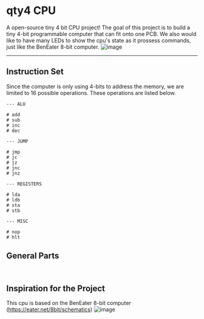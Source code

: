 # qty4 CPU 
A open-source tiny 4 bit CPU project! The goal of this project is to build a tiny 4-bit programmable computer that can fit onto one PCB. We also would like to have many LEDs to show the cpu's state as it prossess commands, just like the BenEater 8-bit computer. 
![image](https://user-images.githubusercontent.com/33582457/121453614-0e14f100-c967-11eb-8a31-3ae4417b45b1.png)

----

## Instruction Set
Since the computer is only using 4-bits to address the memory, we are limited to 16 possible operations. These operations are listed below.

```
--- ALU

# add
# sub
# inc
# dec

--- JUMP

# jmp
# jc
# jz
# jnc
# jnz

--- REGISTERS

# lda
# ldb
# sta
# stb

--- MISC

# nop
# hlt

```

## General Parts
```


```

## Inspiration for the Project 
This cpu is based on the BenEater 8-bit computer (https://eater.net/8bit/schematics)
![image](https://user-images.githubusercontent.com/33582457/121454319-32250200-c968-11eb-96ae-d7bbfd19e3a0.png)

